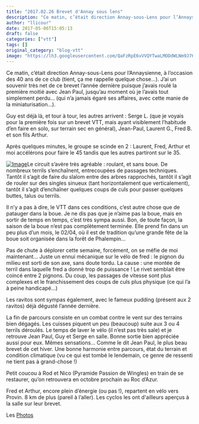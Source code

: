 ```yaml
---
title: "2017.02.26 Brevet d'Annay sous lens"
description: "Ce matin, c’était direction Annay-sous-Lens pour l’Annaysienne, à l’occasion des 40 ans de ce club (tient, ça me rappelle quelque chose…). J’ai un souvenir très net de ce brevet l’année dernière puisque j’avais roulé la première moitié avec Jean Paul, jusqu’au moment où je l’avais tout simplement perdu… (qui n’a jamais égaré ses affaires, avec cette manie de la miniaturisation…)."
author: "llicour"
date: 2017-05-06T15:05:13
draft: false
categories: ["vtt"]
tags: []
original_category: "blog-vtt"
image: "https://lh3.googleusercontent.com/QaFzRpE6vVVQYTwaLMODdWLNm9J76pIPKEUIIGeBaQO6gKKQyYZYL_Z6B2JqHBT_09f5cGAVtHAJuw6CxaDDtaQ51WN3NgltslCsHpzfN7Dz-5D9hWi6uhZoKJHqm4lWN6fsxKQMHWAmiK6t6JzxaU69Sw3zR83c54M6qm29LBFA5_JJ3NVmmeXLHmf5ZD9cI8LP7_HHHpZXn0dcqyxG3mthNSjfFzqtZzP5R9Y0sG4zw4pH7oeQwzqvDcX2QlMziJt5d84vWfqYITQEs7rqNlDI65FC7fPi2lZZGIrlNOzsjUdoVFWsPjX9kEOf-wbz7ObXLO1EZB1aYCg4crI5mCRrWwn0hsvQZo-r7Ldl9H7RhcZBDhBO1SvrJSnpocgbPKeJjEkvVjVFBHMNktsgk38C7ScEpxp9DNUZqLxE3n-pTxsslGnFLBG2oEyxMEYcQX_yHb_XLY43pQjt4A2sJ8FTewtXmVLtGXLC2Mlf1_oLXx7d64XAYh4tTxxxsldMeeQEeVUuKmPUAQObkO8sVJ7ujQOLqe20rpkcJJ3M1KFABwnc0OTSEroy191TNT8rQmTy85M5COEu9JBIlyPZweKm0-Evyz4hGUWBodH9IR_ZYMaH6Upamg=w200"
---
```


Ce matin, c&rsquo;&eacute;tait direction Annay-sous-Lens pour l&rsquo;Annaysienne, &agrave; l&rsquo;occasion des 40 ans de ce club (tient, &ccedil;a me rappelle quelque chose&hellip;). J&rsquo;ai un souvenir tr&egrave;s net de ce brevet l&rsquo;ann&eacute;e derni&egrave;re puisque j&rsquo;avais roul&eacute; la premi&egrave;re moiti&eacute; avec Jean Paul, jusqu&rsquo;au moment o&ugrave; je l&rsquo;avais tout simplement perdu&hellip; (qui n&rsquo;a jamais &eacute;gar&eacute; ses affaires, avec cette manie de la miniaturisation&hellip;).

<!--more-->

Guy est d&eacute;j&agrave; l&agrave;, et tour &agrave; tour, les autres arrivent&nbsp;: Serge L. (que je voyais pour la premi&egrave;re fois sur un brevet VTT, mais ayant visiblement l&rsquo;habitude d&rsquo;en faire en solo, sur terrain sec en g&eacute;n&eacute;ral), Jean-Paul, Laurent G., Fred B. et son fils Arthur.

Apr&egrave;s quelques minutes, le groupe se scinde en 2&nbsp;: Laurent, Fred, Arthur et moi acc&eacute;l&eacute;rons pour faire le 45 tandis que les autres partiront sur le 35.

[![Image](https://lh3.googleusercontent.com/QaFzRpE6vVVQYTwaLMODdWLNm9J76pIPKEUIIGeBaQO6gKKQyYZYL_Z6B2JqHBT_09f5cGAVtHAJuw6CxaDDtaQ51WN3NgltslCsHpzfN7Dz-5D9hWi6uhZoKJHqm4lWN6fsxKQMHWAmiK6t6JzxaU69Sw3zR83c54M6qm29LBFA5_JJ3NVmmeXLHmf5ZD9cI8LP7_HHHpZXn0dcqyxG3mthNSjfFzqtZzP5R9Y0sG4zw4pH7oeQwzqvDcX2QlMziJt5d84vWfqYITQEs7rqNlDI65FC7fPi2lZZGIrlNOzsjUdoVFWsPjX9kEOf-wbz7ObXLO1EZB1aYCg4crI5mCRrWwn0hsvQZo-r7Ldl9H7RhcZBDhBO1SvrJSnpocgbPKeJjEkvVjVFBHMNktsgk38C7ScEpxp9DNUZqLxE3n-pTxsslGnFLBG2oEyxMEYcQX_yHb_XLY43pQjt4A2sJ8FTewtXmVLtGXLC2Mlf1_oLXx7d64XAYh4tTxxxsldMeeQEeVUuKmPUAQObkO8sVJ7ujQOLqe20rpkcJJ3M1KFABwnc0OTSEroy191TNT8rQmTy85M5COEu9JBIlyPZweKm0-Evyz4hGUWBodH9IR_ZYMaH6Upamg=w400)](https://lh3.googleusercontent.com/QaFzRpE6vVVQYTwaLMODdWLNm9J76pIPKEUIIGeBaQO6gKKQyYZYL_Z6B2JqHBT_09f5cGAVtHAJuw6CxaDDtaQ51WN3NgltslCsHpzfN7Dz-5D9hWi6uhZoKJHqm4lWN6fsxKQMHWAmiK6t6JzxaU69Sw3zR83c54M6qm29LBFA5_JJ3NVmmeXLHmf5ZD9cI8LP7_HHHpZXn0dcqyxG3mthNSjfFzqtZzP5R9Y0sG4zw4pH7oeQwzqvDcX2QlMziJt5d84vWfqYITQEs7rqNlDI65FC7fPi2lZZGIrlNOzsjUdoVFWsPjX9kEOf-wbz7ObXLO1EZB1aYCg4crI5mCRrWwn0hsvQZo-r7Ldl9H7RhcZBDhBO1SvrJSnpocgbPKeJjEkvVjVFBHMNktsgk38C7ScEpxp9DNUZqLxE3n-pTxsslGnFLBG2oEyxMEYcQX_yHb_XLY43pQjt4A2sJ8FTewtXmVLtGXLC2Mlf1_oLXx7d64XAYh4tTxxxsldMeeQEeVUuKmPUAQObkO8sVJ7ujQOLqe20rpkcJJ3M1KFABwnc0OTSEroy191TNT8rQmTy85M5COEu9JBIlyPZweKm0-Evyz4hGUWBodH9IR_ZYMaH6Upamg=w1215-h813-no)Le circuit s&rsquo;av&egrave;re tr&egrave;s agr&eacute;able&nbsp;: roulant, et sans boue. De nombreux terrils s&rsquo;encha&icirc;nent, entrecoup&eacute;es de passages techniques. Tant&ocirc;t il s&rsquo;agit de faire du slalom entre des arbres rapproch&eacute;s, tant&ocirc;t il s&rsquo;agit de rouler sur des singles sinueux (tant horizontalement que verticalement), tant&ocirc;t il s&rsquo;agit d&rsquo;encha&icirc;ner quelques coups de culs pour passer quelques buttes, talus ou terrils.

Il n&rsquo;y a pas &agrave; dire, le VTT dans ces conditions, c&rsquo;est autre chose que de patauger dans la boue. Je ne dis pas que je n&rsquo;aime pas la boue, mais en sortir de temps en temps, c&rsquo;est tr&egrave;s sympa aussi. Bon, de toute fa&ccedil;on, la saison de la boue n&rsquo;est pas compl&egrave;tement termin&eacute;e. Elle prend fin dans un peu plus d&rsquo;un mois, le 02/04, o&ugrave; il est de tradition qu&rsquo;une grande f&ecirc;te de la boue soit organis&eacute;e dans la for&ecirc;t de Phalempin&hellip;

Pas de chute &agrave; d&eacute;plorer cette semaine, forc&eacute;ment, on se m&eacute;fie de moi maintenant&hellip; Juste un ennui m&eacute;canique sur le v&eacute;lo de fred&nbsp;: le pignon du milieu est sorti de son axe, sans doute tordu. La cause&nbsp;: une mont&eacute;e de terril dans laquelle fred a donn&eacute; trop de puissance&nbsp;! Le rivet semblait &ecirc;tre coinc&eacute; entre 2 pignons. Du coup, les passages de vitesse sont plus complexes et le franchissement des coups de culs plus physique (ce qui l&rsquo;a &agrave; peine handicap&eacute;&hellip;)

Les ravitos sont sympas &eacute;galement, avec le fameux pudding (pr&eacute;sent aux 2 ravitos) d&eacute;j&agrave; d&eacute;gust&eacute; l&rsquo;ann&eacute;e derni&egrave;re.

La fin de parcours consiste en un combat contre le vent sur des terrains bien d&eacute;gag&eacute;s. Les cuisses piquent un peu (beaucoup) suite aux 3 ou 4 terrils d&eacute;roul&eacute;s. Le temps de laver le v&eacute;lo (il n&rsquo;est pas tr&egrave;s sale) et je retrouve Jean Paul, Guy et Serge en salle. Bonne sortie bien appr&eacute;ci&eacute;e aussi pour eux. M&ecirc;mes sensations&hellip; Comme le dit Jean Paul, le plus beau brevet de cet hiver. Une bonne harmonie entre parcours, &eacute;tat du terrain et condition climatique (vu ce qui est tomb&eacute; le lendemain, ce genre de ressenti ne tient pas &agrave; grand-chose&nbsp;!)

Petit coucou &agrave; Rod et Nico (Pyramide Passion de Wingles) en train de se restaurer, qu&rsquo;on retrouvera en octobre prochain au Roc d&rsquo;Azur.

Fred et Arthur, encore plein d&rsquo;&eacute;nergie (ou pas&nbsp;!), repartent en v&eacute;lo vers Provin. 8 km de plus (pareil &agrave; l&rsquo;aller). Les cyclos les ont d'ailleurs aper&ccedil;us &agrave; la salle sur leur brevet.

Les&nbsp;[Photos](https://goo.gl/photos/82AqitVCfoRGiYKRA)